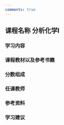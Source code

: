 ```yaml
---
comments: true
---
```


## 课程名称 分析化学Ⅰ

### 学习内容





### 课程教材以及参考书籍





### 分数组成



### 任课教师



### 参考资料



### 学习建议




